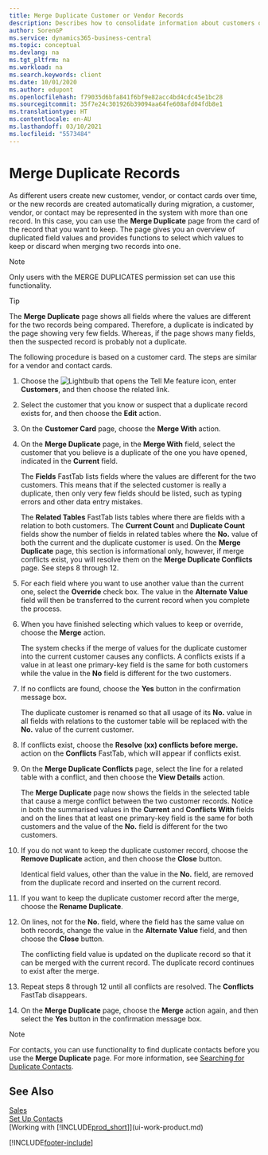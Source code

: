 ```yaml
---
title: Merge Duplicate Customer or Vendor Records
description: Describes how to consolidate information about customers or vendors when you have duplicate entries about some of them.
author: SorenGP
ms.service: dynamics365-business-central
ms.topic: conceptual
ms.devlang: na
ms.tgt_pltfrm: na
ms.workload: na
ms.search.keywords: client
ms.date: 10/01/2020
ms.author: edupont
ms.openlocfilehash: f79035d6bfa841f6bf9e82acc4bd4cdc45e1bc28
ms.sourcegitcommit: 35f7e24c301926b39094aa64fe608afd04fdb8e1
ms.translationtype: HT
ms.contentlocale: en-AU
ms.lasthandoff: 03/10/2021
ms.locfileid: "5573484"
---
```

# <a name="merge-duplicate-records"></a>Merge Duplicate Records
As different users create new customer, vendor, or contact cards over time, or the new records are created automatically during migration, a customer, vendor, or contact may be represented in the system with more than one record. In this case, you can use the **Merge Duplicate** page from the card of the record that you want to keep. The page gives you an overview of duplicated field values and provides functions to select which values to keep or discard when merging two records into one.

> [!NOTE]
> Only users with the MERGE DUPLICATES permission set can use this functionality.

> [!TIP]
> The **Merge Duplicate** page shows all fields where the values are different for the two records being compared. Therefore, a duplicate is indicated by the page showing very few fields. Whereas, if the page shows many fields, then the suspected record is probably not a duplicate.

The following procedure is based on a customer card. The steps are similar for a vendor  and contact cards.

1. Choose the ![Lightbulb that opens the Tell Me feature](media/ui-search/search_small.png "Tell me what you want to do") icon, enter **Customers**, and then choose the related link.
2. Select the customer that you know or suspect that a duplicate record exists for, and then choose the **Edit** action.
3. On the **Customer Card** page, choose the **Merge With** action.
4. On the **Merge Duplicate** page, in the **Merge With** field, select the customer that you believe is a duplicate of the one you have opened, indicated in the **Current** field.

    The **Fields** FastTab lists fields where the values are different for the two customers. This means that if the selected customer is really a duplicate, then only very few fields should be listed, such as typing errors and other data entry mistakes.

    The **Related Tables** FastTab lists tables where there are fields with a relation to both customers. The **Current Count** and **Duplicate Count** fields show the number of fields in related tables where the **No.** value of both the current and the duplicate customer is used. On the **Merge Duplicate** page, this section is informational only, however, if merge conflicts exist, you will resolve them on the **Merge Duplicate Conflicts** page. See steps 8 through 12.   

5. For each field where you want to use another value than the current one, select the **Override** check box. The value in the **Alternate Value** field will then be transferred to the current record when you complete the process.
6. When you have finished selecting which values to keep or override, choose the **Merge** action.

    The system checks if the merge of values for the duplicate customer into the current customer causes any conflicts. A conflicts exists if a value in at least one primary-key field is the same for both customers while the value in the **No** field is different for the two customers.

7. If no conflicts are found, choose the **Yes** button in the confirmation message box.

    The duplicate customer is renamed so that all usage of its **No.** value in all fields with relations to the customer table will be replaced with the **No.** value of the current customer.
8. If conflicts exist, choose the **Resolve (xx) conflicts before merge.** action on the **Conflicts** FastTab, which will appear if conflicts exist.
9. On the **Merge Duplicate Conflicts** page, select the line for a related table with a conflict, and then choose the **View Details** action.

    The **Merge Duplicate** page now shows the fields in the selected table that cause a merge conflict between the two customer records. Notice in both the summarised values in the **Current** and **Conflicts With** fields and on the lines that at least one primary-key field is the same for both customers and the value of the **No.** field is different for the two customers.   
10. If you do not want to keep the duplicate customer record, choose the **Remove Duplicate** action, and then choose the **Close** button.

    Identical field values, other than the value in the **No.** field, are removed from the duplicate record and inserted on the current record.
11. If you want to keep the duplicate customer record after the merge,  choose the **Rename Duplicate**.
12. On lines, not for the **No.** field, where the field has the same value on both records, change the value in the **Alternate Value** field, and then choose the **Close** button.

    The conflicting field value is updated on the duplicate record so that it can be merged with the current record. The duplicate record continues to exist after the merge.
13. Repeat steps 8 through 12 until all conflicts are resolved. The **Conflicts** FastTab disappears.
14. On the **Merge Duplicate** page, choose the **Merge** action again, and then select the **Yes** button in the confirmation message box.

> [!NOTE]
> For contacts, you can use functionality to find duplicate contacts before you use the **Merge Duplicate** page. For more information, see [Searching for Duplicate Contacts](marketing-setup-contacts.md#searching-for-duplicate-contacts).

## <a name="see-also"></a>See Also
[Sales](sales-manage-sales.md)  
[Set Up Contacts](marketing-setup-contacts.md)  
[Working with [!INCLUDE[prod_short](includes/prod_short.md)]](ui-work-product.md)


[!INCLUDE[footer-include](includes/footer-banner.md)]
